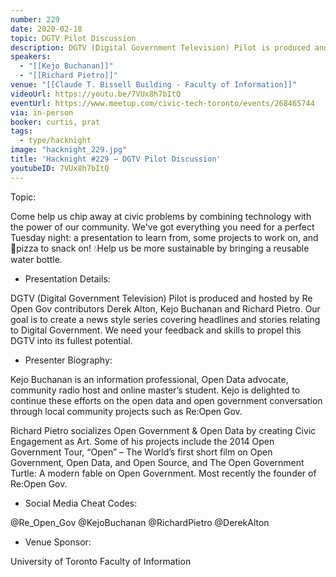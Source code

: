 ```yaml
---
number: 229
date: 2020-02-18
topic: DGTV Pilot Discussion
description: DGTV (Digital Government Television) Pilot is produced and hosted by Re Open Gov contributors Derek Alton, Kejo Buchanan and Richard Pietro. Our goal is to create a news style series covering headlines and stories relating to Digital Government. We need your feedback and skills to propel this DGTV into its fullest potential.
speakers:
  - "[[Kejo Buchanan]]"
  - "[[Richard Pietro]]"
venue: "[[Claude T. Bissell Building - Faculty of Information]]"
videoUrl: https://youtu.be/7VUx8h7bItQ
eventUrl: https://www.meetup.com/civic-tech-toronto/events/268465744
via: in-person
booker: curtis, prat
tags:
  - type/hacknight
image: "hacknight_229.jpg"
title: 'Hacknight #229 – DGTV Pilot Discussion'
youtubeID: 7VUx8h7bItQ
---
```


Topic:

Come help us chip away at civic problems by combining technology with the power of our community. We've got everything you need for a perfect Tuesday night: a presentation to learn from, some projects to work on, and 🍕pizza to snack on! 💧Help us be more sustainable by bringing a reusable water bottle.

+ Presentation Details:

DGTV (Digital Government Television) Pilot is produced and hosted by Re Open Gov contributors Derek Alton, Kejo Buchanan and Richard Pietro. Our goal is to create a news style series covering headlines and stories relating to Digital Government. We need your feedback and skills to propel this DGTV into its fullest potential.

+ Presenter Biography:

Kejo Buchanan is an information professional, Open Data advocate, community radio host and online master’s student. Kejo is delighted to continue these efforts on the open data and open government conversation through local community projects such as Re:Open Gov.

Richard Pietro socializes Open Government & Open Data by creating Civic Engagement as Art. Some of his projects include the 2014 Open Government Tour, “Open” – The World’s first short film on Open Government, Open Data, and Open Source, and The Open Government Turtle: A modern fable on Open Government. Most recently the founder of Re:Open Gov.

+ Social Media Cheat Codes:

@Re_Open_Gov @KejoBuchanan @RichardPietro @DerekAlton

+ Venue Sponsor:

University of Toronto Faculty of Information
